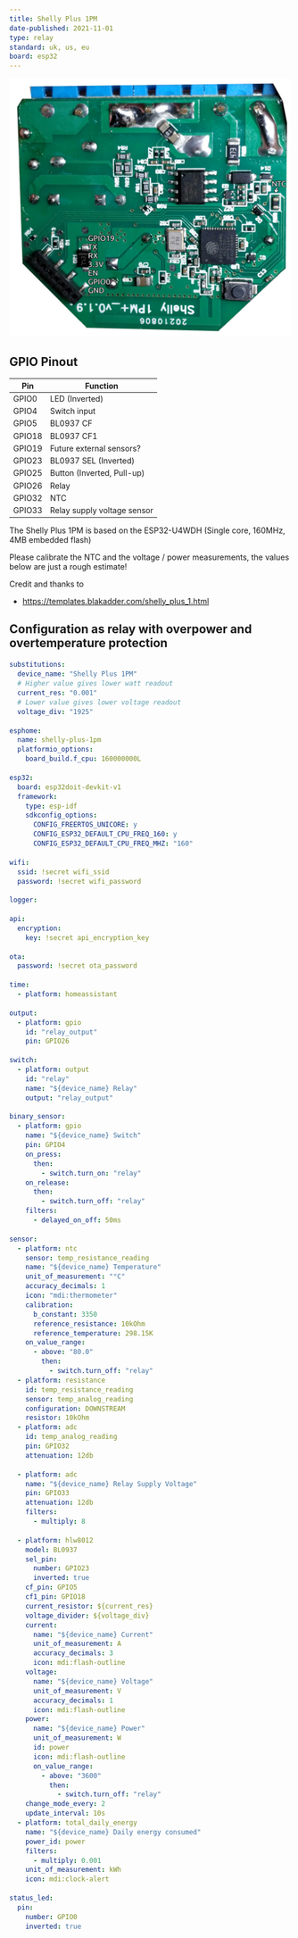 ```yaml
---
title: Shelly Plus 1PM
date-published: 2021-11-01
type: relay
standard: uk, us, eu
board: esp32
---
```


![Shelly Plus 1PM](shelly_plus_1pm_pinout.jpg "Shelly Plus 1PM")

## GPIO Pinout

| Pin    | Function                    |
| ------ | --------------------------- |
| GPIO0  | LED (Inverted)              |
| GPIO4  | Switch input                |
| GPIO5  | BL0937 CF                   |
| GPIO18 | BL0937 CF1                  |
| GPIO19 | Future external sensors?    |
| GPIO23 | BL0937 SEL (Inverted)       |
| GPIO25 | Button (Inverted, Pull-up)  |
| GPIO26 | Relay                       |
| GPIO32 | NTC                         |
| GPIO33 | Relay supply voltage sensor |

The Shelly Plus 1PM is based on the ESP32-U4WDH (Single core, 160MHz, 4MB embedded flash)

Please calibrate the NTC and the voltage / power measurements, the values below are just a rough estimate!

Credit and thanks to

- <https://templates.blakadder.com/shelly_plus_1.html>

## Configuration as relay with overpower and overtemperature protection

```yaml
substitutions:
  device_name: "Shelly Plus 1PM"
  # Higher value gives lower watt readout
  current_res: "0.001"
  # Lower value gives lower voltage readout
  voltage_div: "1925"

esphome:
  name: shelly-plus-1pm
  platformio_options:
    board_build.f_cpu: 160000000L

esp32:
  board: esp32doit-devkit-v1
  framework:
    type: esp-idf
    sdkconfig_options:
      CONFIG_FREERTOS_UNICORE: y
      CONFIG_ESP32_DEFAULT_CPU_FREQ_160: y
      CONFIG_ESP32_DEFAULT_CPU_FREQ_MHZ: "160"

wifi:
  ssid: !secret wifi_ssid
  password: !secret wifi_password

logger:

api:
  encryption:
    key: !secret api_encryption_key

ota:
  password: !secret ota_password

time:
  - platform: homeassistant

output:
  - platform: gpio
    id: "relay_output"
    pin: GPIO26

switch:
  - platform: output
    id: "relay"
    name: "${device_name} Relay"
    output: "relay_output"

binary_sensor:
  - platform: gpio
    name: "${device_name} Switch"
    pin: GPIO4
    on_press:
      then:
        - switch.turn_on: "relay"
    on_release:
      then:
        - switch.turn_off: "relay"
    filters:
      - delayed_on_off: 50ms

sensor:
  - platform: ntc
    sensor: temp_resistance_reading
    name: "${device_name} Temperature"
    unit_of_measurement: "°C"
    accuracy_decimals: 1
    icon: "mdi:thermometer"
    calibration:
      b_constant: 3350
      reference_resistance: 10kOhm
      reference_temperature: 298.15K
    on_value_range:
      - above: "80.0"
        then:
          - switch.turn_off: "relay"
  - platform: resistance
    id: temp_resistance_reading
    sensor: temp_analog_reading
    configuration: DOWNSTREAM
    resistor: 10kOhm
  - platform: adc
    id: temp_analog_reading
    pin: GPIO32
    attenuation: 12db

  - platform: adc
    name: "${device_name} Relay Supply Voltage"
    pin: GPIO33
    attenuation: 12db
    filters:
      - multiply: 8

  - platform: hlw8012
    model: BL0937
    sel_pin:
      number: GPIO23
      inverted: true
    cf_pin: GPIO5
    cf1_pin: GPIO18
    current_resistor: ${current_res}
    voltage_divider: ${voltage_div}
    current:
      name: "${device_name} Current"
      unit_of_measurement: A
      accuracy_decimals: 3
      icon: mdi:flash-outline
    voltage:
      name: "${device_name} Voltage"
      unit_of_measurement: V
      accuracy_decimals: 1
      icon: mdi:flash-outline
    power:
      name: "${device_name} Power"
      unit_of_measurement: W
      id: power
      icon: mdi:flash-outline
      on_value_range:
        - above: "3600"
          then:
            - switch.turn_off: "relay"
    change_mode_every: 2
    update_interval: 10s
  - platform: total_daily_energy
    name: "${device_name} Daily energy consumed"
    power_id: power
    filters:
      - multiply: 0.001
    unit_of_measurement: kWh
    icon: mdi:clock-alert

status_led:
  pin:
    number: GPIO0
    inverted: true
```
